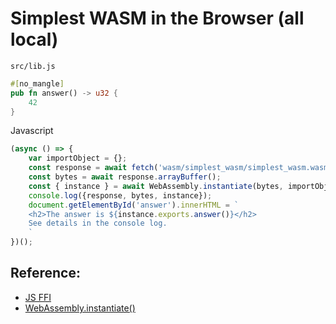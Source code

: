 # Simplest WASM in the Browser (all local)

`src/lib.js`
```rust
#[no_mangle]
pub fn answer() -> u32 {
	42
}
```

Javascript
```javascript
(async () => {
    var importObject = {};
    const response = await fetch('wasm/simplest_wasm/simplest_wasm.wasm');
    const bytes = await response.arrayBuffer();
    const { instance } = await WebAssembly.instantiate(bytes, importObject);
    console.log({response, bytes, instance});
    document.getElementById('answer').innerHTML = `
    <h2>The answer is ${instance.exports.answer()}</h2>
    See details in the console log.
    `
})();

```

<div id="answer"></div>

## Reference:
- [JS FFI](https://rustwasm.github.io/docs/book/reference/js-ffi.html)
- [WebAssembly.instantiate()](https://developer.mozilla.org/en-US/docs/Web/JavaScript/Reference/Global_Objects/WebAssembly/instantiate)
<script>
(async () => {
    var importObject = {};
    const response = await fetch('wasm/simplest_wasm/simplest_wasm.wasm');
    const bytes = await response.arrayBuffer();
    const { instance } = await WebAssembly.instantiate(bytes, importObject);
    console.log({response, bytes, instance});
    document.getElementById('answer').innerHTML = `
    <h2>The answer is ${instance.exports.answer()}</h2>
    See details in the console log.
    `
})();
</script>